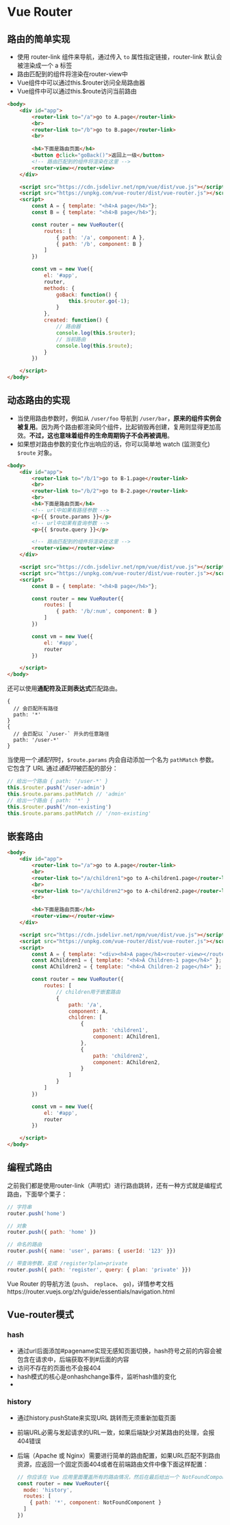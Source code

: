 # Vue Router

## 路由的简单实现

- 使用 router-link 组件来导航，通过传入 `to` 属性指定链接，router-link 默认会被渲染成一个 a 标签
- 路由匹配到的组件将渲染在router-view中
- Vue组件中可以通过this.$router访问全局路由器
- Vue组件中可以通过this.$route访问当前路由

```html
<body>
    <div id="app">
        <router-link to="/a">go to A.page</router-link>
        <br>
        <router-link to="/b">go to B.page</router-link>
        <br>
      
        <h4>下面是路由页面</h4>
        <button @click="goBack()">返回上一级</button>
        <!-- 路由匹配到的组件将渲染在这里 -->
        <router-view></router-view>
    </div>

    <script src="https://cdn.jsdelivr.net/npm/vue/dist/vue.js"></script>
    <script src="https://unpkg.com/vue-router/dist/vue-router.js"></script>
    <script>
        const A = { template: "<h4>A page</h4>"};
        const B = { template: "<h4>B page</h4>"};

        const router = new VueRouter({
            routes: [
                { path: '/a', component: A },
                { path: '/b', component: B }
            ]
        })

        const vm = new Vue({
            el: '#app',
            router,
            methods: {
                goBack: function() {
                    this.$router.go(-1);
                }
            },
            created: function() {
                // 路由器
                console.log(this.$router);
                // 当前路由
                console.log(this.$route);
            }
        })

    </script>
</body>
```



## 动态路由的实现

- 当使用路由参数时，例如从 `/user/foo` 导航到 `/user/bar`，**原来的组件实例会被复用**。因为两个路由都渲染同个组件，比起销毁再创建，复用则显得更加高效。**不过，这也意味着组件的生命周期钩子不会再被调用**。
- 如果想对路由参数的变化作出响应的话，你可以简单地 watch (监测变化) `$route` 对象。

```html
<body>
    <div id="app">
        <router-link to="/b/1">go to B-1.page</router-link>
        <br>
        <router-link to="/b/2">go to B-2.page</router-link>
        <br>
        <h4>下面是路由页面</h4>
        <!-- url中如果有路径参数 -->
        <p>{{ $route.params }}</p>
        <!-- url中如果有查询参数 -->
        <p>{{ $route.query }}</p>

        <!-- 路由匹配到的组件将渲染在这里 -->
        <router-view></router-view>
    </div>

    <script src="https://cdn.jsdelivr.net/npm/vue/dist/vue.js"></script>
    <script src="https://unpkg.com/vue-router/dist/vue-router.js"></script>
    <script>
        const B = { template: "<h4>B page</h4>"};

        const router = new VueRouter({
            routes: [
                { path: '/b/:num', component: B }
            ]
        })

        const vm = new Vue({
            el: '#app',
            router
        })

    </script>
</body>
```

还可以使用**通配符及正则表达式**匹配路由。

```
{
  // 会匹配所有路径
  path: '*'
}
{
  // 会匹配以 `/user-` 开头的任意路径
  path: '/user-*'
}
```

当使用一个*通配符*时，`$route.params` 内会自动添加一个名为 `pathMatch` 参数。它包含了 URL 通过*通配符*被匹配的部分：

```js
// 给出一个路由 { path: '/user-*' }
this.$router.push('/user-admin')
this.$route.params.pathMatch // 'admin'
// 给出一个路由 { path: '*' }
this.$router.push('/non-existing')
this.$route.params.pathMatch // '/non-existing'
```



## 嵌套路由

```html
<body>
    <div id="app">
        <router-link to="/a">go to A.page</router-link>
        <br>
        <router-link to="/a/children1">go to A-children1.page</router-link>
        <br>
        <router-link to="/a/children2">go to A-children2.page</router-link>
        <br>

        <h4>下面是路由页面</h4>
        <router-view></router-view>
    </div>

    <script src="https://cdn.jsdelivr.net/npm/vue/dist/vue.js"></script>
    <script src="https://unpkg.com/vue-router/dist/vue-router.js"></script>
    <script>
        const A = { template: "<div><h4>A page</h4><router-view></router-view></div>"};
        const AChildren1 = { template: "<h4>A Children-1 page</h4>" };
        const AChildren2 = { template: "<h4>A Children-2 page</h4>" };

        const router = new VueRouter({
            routes: [
                // children用于嵌套路由
                { 
                    path: '/a', 
                    component: A, 
                    children: [
                        {
                            path: 'children1',
                            component: AChildren1,
                        },
                        {
                            path: 'children2',
                            component: AChildren2,
                        }
                    ] 
                }
            ]
        })

        const vm = new Vue({
            el: '#app',
            router
        })

    </script>
</body>
```



## 编程式路由

之前我们都是使用router-link（声明式）进行路由跳转，还有一种方式就是编程式路由，下面举个栗子：

```javascript
// 字符串
router.push('home')

// 对象
router.push({ path: 'home' })

// 命名的路由
router.push({ name: 'user', params: { userId: '123' }})

// 带查询参数，变成 /register?plan=private
router.push({ path: 'register', query: { plan: 'private' }})
```

Vue Router 的导航方法 (`push`、 `replace`、 `go`)，详情参考文档https://router.vuejs.org/zh/guide/essentials/navigation.html



## Vue-router模式

### hash

- 通过url后面添加#pagename实现无感知页面切换，hash符号之前的内容会被包含在请求中，后端获取不到#后面的内容
- 访问不存在的页面也不会报404
- hash模式的核心是onhashchange事件，监听hash值的变化
- 

### history

- 通过history.pushState来实现URL 跳转而无须重新加载页面

- 前端URL必需与发起请求的URL一致，如果后端缺少对某路由的处理，会报404错误

- 后端（Apache 或 Nginx）需要进行简单的路由配置，如果URL匹配不到路由资源，应返回一个固定页面404或者在前端路由文件中像下面这样配置：

  ```js
  // 你应该在 Vue 应用里面覆盖所有的路由情况，然后在最后给出一个 NotFoundComponent 页面。否则所有的页面都会返回NotFoundComponent
  const router = new VueRouter({
    mode: 'history',
    routes: [
      { path: '*', component: NotFoundComponent }
    ]
  })
  ```

  

